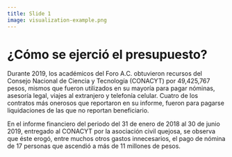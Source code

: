 ```yaml
---
title: Slide 1
image: visualization-example.png
---
```


# ¿Cómo se ejerció el presupuesto?

Durante 2019, los académicos del Foro A.C. obtuvieron recursos del Consejo Nacional de Ciencia y Tecnología (CONACYT) por 49,425,767 pesos, mismos que fueron utilizados en su mayoría para pagar nóminas, asesoría legal, viajes al extranjero y telefonía celular. Cuatro de los contratos más onerosos que reportaron en su informe, fueron para pagarse liquidaciones de las que no reportan beneficiario. 

En el informe financiero del periodo del 31 de enero de 2018 al 30 de junio 2019, entregado al CONACYT por la asociación civil quejosa, se observa que éste erogó, entre muchos otros gastos innecesarios, el pago de nómina de 17 personas que ascendió a más de 11 millones de pesos.
